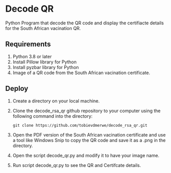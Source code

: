 # Decode QR

Python Program that decode the QR code and display the certifiacte details for the South African vacination QR.

## Requirements
1.  Python 3.8 or later
2.  Install Pillow library for Python
3.  Install pyzbar library for Python
4.  Image of a QR code from the South African vacination certificate.
       
## Deploy 

1. Create a directory on your local machine.

2. Clone the  decode_rsa_qr github repository to your computer using the following command into the directory:

       git clone https://github.com/tobievdmerwe/decode_rsa_qr.git
       
3. Open the PDF version of the South African vacination certificate and use a tool like Windows Snip to copy the QR code and save it as a .png in the directory.

4. Open the script decode_qr.py and modify it to have your image name.

5. Run script decode_qr.py to see the QR and Certifcate details.

